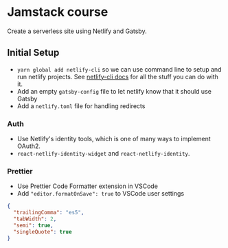 # Jamstack course

Create a serverless site using Netlify and Gatsby.

## Initial Setup

- `yarn global add netlify-cli` so we can use command line to setup and run netlify projects. See [netlify-cli docs](https://docs.netlify.com/cli/get-started/) for all the stuff you can do with it.
- Add an empty `gatsby-config` file to let netlify know that it should use Gatsby
- Add a `netlify.toml` file for handling redirects

### Auth

- Use Netlify's identity tools, which is one of many ways to implement OAuth2.
- `react-netlify-identity-widget` and `react-netlify-identity`.

### Prettier

- Use Prettier Code Formatter extension in VSCode
- Add `"editor.formatOnSave": true` to VSCode user settings

```json
{
  "trailingComma": "es5",
  "tabWidth": 2,
  "semi": true,
  "singleQuote": true
}
```
